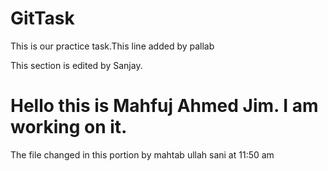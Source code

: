# GitTask
This is our practice task.This line added by pallab


This section is edited by Sanjay.

Hello this is Mahfuj Ahmed Jim. I am working on it.
=======
The file changed in this portion by mahtab ullah sani at 11:50 am
